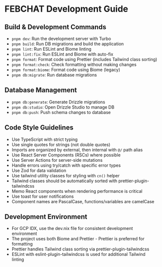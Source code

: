 # FEBCHAT Development Guide

## Build & Development Commands

- `pnpm dev`: Run the development server with Turbo
- `pnpm build`: Run DB migrations and build the application
- `pnpm lint`: Run ESLint and Biome linting
- `pnpm lint:fix`: Run ESLint and Biome with auto-fix
- `pnpm format`: Format code using Prettier (includes Tailwind class sorting)
- `pnpm format:check`: Check formatting without making changes
- `pnpm format:biome`: Format code using Biome (legacy)
- `pnpm db:migrate`: Run database migrations

## Database Management

- `pnpm db:generate`: Generate Drizzle migrations
- `pnpm db:studio`: Open Drizzle Studio to manage DB
- `pnpm db:push`: Push schema changes to database

## Code Style Guidelines

- Use TypeScript with strict typing
- Use single quotes for strings (not double quotes)
- Imports are organized by external, then internal with `@/` path alias
- Use React Server Components (RSCs) where possible
- Use Server Actions for server-side mutations
- Handle errors using try/catch with specific error types
- Use Zod for data validation
- Use tailwind utility classes for styling with `cn()` helper
- Tailwind classes should be automatically sorted with prettier-plugin-tailwindcss
- Memo React components when rendering performance is critical
- Use toast for user notifications
- Component names are PascalCase, functions/variables are camelCase

## Development Environment

- For GCP IDX, use the dev.nix file for consistent development environment
- The project uses both Biome and Prettier - Prettier is preferred for formatting
- Prettier handles Tailwind class sorting via prettier-plugin-tailwindcss
- ESLint with eslint-plugin-tailwindcss is used for additional Tailwind linting

